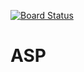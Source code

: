 [![Board Status](https://dev.azure.com/sravaniocta0779/feae1c43-caf3-4336-8cdf-de3c156621c2/4d7c9205-3f33-4b93-a155-0888491564a6/_apis/work/boardbadge/8ae2ac88-fb95-453b-8d89-8eabdc120af6)](https://dev.azure.com/sravaniocta0779/feae1c43-caf3-4336-8cdf-de3c156621c2/_boards/board/t/4d7c9205-3f33-4b93-a155-0888491564a6/Microsoft.RequirementCategory)
# ASP
